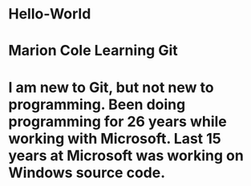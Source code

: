 # Hello-World
# Marion Cole Learning Git
# I am new to Git, but not new to programming.  Been doing programming for 26 years while working with Microsoft.  Last 15 years at Microsoft was working on Windows source code.
